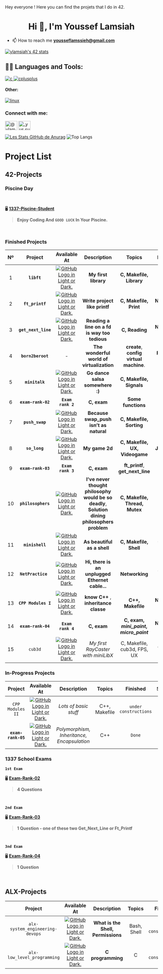  Hey everyone ! Here you can find the projets that I do in 42.

<h1 align="center">Hi 👋, I'm Youssef Lamsiah</h1>

- 📫 How to reach me **yousseflamssieh@gmail.com**
 
 <a href="https://github.com/oakoudad/badge42"><img src="https://badge.mediaplus.ma/darkblue/ylamsiah" alt="ylamsiah's 42 stats" /></a>
 
 ## 🧑‍💻 **Languages and Tools:**

 <a href="https://www.cprogramming.com/" target="_blank" rel="noreferrer">
    <img
      src="https://img.shields.io/badge/c-%2300599C.svg?style=for-the-badge&logo=c&logoColor=white"
      alt="c"
    />
  </a>
   <a href="https://www.w3schools.com/cpp/" target="_blank" rel="noreferrer">
    <img
      src="https://img.shields.io/badge/c++-%2300599C.svg?style=for-the-badge&logo=c%2B%2B&logoColor=white"
      alt="cplusplus"
    />
  </a>
  
  <br />
  <h4 align="left">Other:</h4>
  <a href="https://www.linux.org/" target="_blank" rel="noreferrer">
    <img
      src="https://img.shields.io/badge/Linux-FCC624?style=for-the-badge&logo=linux&logoColor=black"
      alt="linux"
    />
  </a>
  <br />
  
 <h3 align="left">Connect with me:</h3>
<p align="left">
<a href="https://twitter.com/@ylamssieh" target="blank"><img align="center" src="https://raw.githubusercontent.com/rahuldkjain/github-profile-readme-generator/master/src/images/icons/Social/twitter.svg" alt="@ylamssieh" height="30" width="40" /></a>
<a href="https://instagram.com/_yus.suf_" target="blank"><img align="center" src="https://raw.githubusercontent.com/rahuldkjain/github-profile-readme-generator/master/src/images/icons/Social/instagram.svg" alt="_yus.suf_" height="30" width="40" /></a>
</p>


[![Les Stats GitHub de Anurag](https://github-readme-stats.vercel.app/api?username=YuSuFLams&count_private=true&show_icons=true&theme=prussian)](https://github.com/anuraghazra/github-readme-stats) ![Top Langs](https://github-readme-stats.vercel.app/api/top-langs/?username=YuSuFLams&layout=compact)


# ****Project List****

## **42-Projects**

### **Piscine Day**

<br>


🖥️ **[1337-Piscine-Student](https://github.com/YuSuFLams/42-Piscine-Student.git)**

> **Enjoy Coding And ``GOOD LUCK`` In Your Piscine.**

<br>

### **Finished Projects**

|  Nº  | Project | Available At | Description | Topics | Finished |
| :--: | :-----: | :----------: | :---------: | :----: | :------: |
| 1 | **```libft```** | <a href="https://github.com/YuSuFLams/Libft-42.git"><picture><source media="(prefers-color-scheme: dark)" srcset="https://user-images.githubusercontent.com/40824677/205689829-11cbb3fd-d452-4846-a799-0be90146192e.png"><source media="(prefers-color-scheme: light)" srcset="https://user-images.githubusercontent.com/40824677/205689834-f6b698a0-844d-46c2-8cca-2051cd3a9ef0.png"><img alt="GitHub Logo in Light or Dark.">| **My first library** | **C, Makefile, Library** | **Octobre 2022** |
| 2 | **```ft_printf```** | <a href="https://github.com/YuSuFLams/Ft_printf-42.git"><picture><source media="(prefers-color-scheme: dark)" srcset="https://user-images.githubusercontent.com/40824677/205689829-11cbb3fd-d452-4846-a799-0be90146192e.png"><source media="(prefers-color-scheme: light)" srcset="https://user-images.githubusercontent.com/40824677/205689834-f6b698a0-844d-46c2-8cca-2051cd3a9ef0.png"><img alt="GitHub Logo in Light or Dark."> | **Write project like printf** | **C, Makefile, Print** | **Novembre 2022** |
| 3 | **```get_next_line```** | <a href="https://github.com/YuSuFLams/Get-next-line-42.git"><picture><source media="(prefers-color-scheme: dark)" srcset="https://user-images.githubusercontent.com/40824677/205689829-11cbb3fd-d452-4846-a799-0be90146192e.png"><source media="(prefers-color-scheme: light)" srcset="https://user-images.githubusercontent.com/40824677/205689834-f6b698a0-844d-46c2-8cca-2051cd3a9ef0.png"><img alt="GitHub Logo in Light or Dark."> | **Reading a line on a **fd** is way too tedious** | **C, Reading** | **Novembre 2022** |
| 4 | **```born2beroot```** | - | **The wonderful world of virtualization** | **create**, **config** **virtual machine**. | **February 2023** |
| 5 | **```minitalk```** | <a href="https://github.com/YuSuFLams/Minitalk-42.git"><picture><source media="(prefers-color-scheme: dark)" srcset="https://user-images.githubusercontent.com/40824677/205689829-11cbb3fd-d452-4846-a799-0be90146192e.png"><source media="(prefers-color-scheme: light)" srcset="https://user-images.githubusercontent.com/40824677/205689834-f6b698a0-844d-46c2-8cca-2051cd3a9ef0.png"><img alt="GitHub Logo in Light or Dark.">| **Go dance salsa somewhere :)** | **C, Makefile, Signals** | **March 2023** |
| 6 | **```exam-rank-02```** | **``Exam rank 2``** | **C, exam** | **Some functions** | **March 2023** |
| 7 | **```push_swap```** | <a href="https://github.com/YuSuFLams/Push_Swap-42.git"><picture><source media="(prefers-color-scheme: dark)" srcset="https://user-images.githubusercontent.com/40824677/205689829-11cbb3fd-d452-4846-a799-0be90146192e.png"><source media="(prefers-color-scheme: light)" srcset="https://user-images.githubusercontent.com/40824677/205689834-f6b698a0-844d-46c2-8cca-2051cd3a9ef0.png"><img alt="GitHub Logo in Light or Dark."> | **Because swap_push isn’t as natural** | **C, Makefile, Sorting** | **April 2023** |
| 8 | **```so_long```** | <a href="https://github.com/YuSuFLams/So_long-42.git"><picture><source media="(prefers-color-scheme: dark)" srcset="https://user-images.githubusercontent.com/40824677/205689829-11cbb3fd-d452-4846-a799-0be90146192e.png"><source media="(prefers-color-scheme: light)" srcset="https://user-images.githubusercontent.com/40824677/205689834-f6b698a0-844d-46c2-8cca-2051cd3a9ef0.png"><img alt="GitHub Logo in Light or Dark."> | **My game 2d** | **C, Makefile, UX, Videogame** | **July 2023** |
| 9 | **```exam-rank-03```** | **``Exam rank 3``** | **C, exam**|  **ft_printf**, **get_next_line**  | **August 2023** |
|10 | **```philosophers```** | <a href="https://github.com/YuSuFLams/Philosophers-42.git"><picture><source media="(prefers-color-scheme: dark)" srcset="https://user-images.githubusercontent.com/40824677/205689829-11cbb3fd-d452-4846-a799-0be90146192e.png"><source media="(prefers-color-scheme: light)" srcset="https://user-images.githubusercontent.com/40824677/205689834-f6b698a0-844d-46c2-8cca-2051cd3a9ef0.png"><img alt="GitHub Logo in Light or Dark."> | **I’ve never thought philosophy would be so deadly**, **Solution dining philosophers problem** | **C, Makefile, Thread, Mutex** | **August 2023** |
|11 | **```minishell```** | <a href="https://github.com/YuSuFLams/Minishell-42"><picture><source media="(prefers-color-scheme: dark)" srcset="https://user-images.githubusercontent.com/40824677/205689829-11cbb3fd-d452-4846-a799-0be90146192e.png"><source media="(prefers-color-scheme: light)" srcset="https://user-images.githubusercontent.com/40824677/205689834-f6b698a0-844d-46c2-8cca-2051cd3a9ef0.png"><img alt="GitHub Logo in Light or Dark."> | **As beautiful as a shell** | **C, Makefile, Shell** | **October 2023** |
|12 | **```NetPractice ```**| <a href="https://github.com/YuSuFLams/NetPractice.git"><picture><source media="(prefers-color-scheme: dark)" srcset="https://user-images.githubusercontent.com/40824677/205689829-11cbb3fd-d452-4846-a799-0be90146192e.png"><source media="(prefers-color-scheme: light)" srcset="https://user-images.githubusercontent.com/40824677/205689834-f6b698a0-844d-46c2-8cca-2051cd3a9ef0.png"><img alt="GitHub Logo in Light or Dark."> |**Hi, there is an unplugged Ethernet cable...** | **Networking** | **October 2023** |
|13 | **```CPP Modules I```** | <a href="https://github.com/YuSuFLams/CPP-42.git"><picture><source media="(prefers-color-scheme: dark)" srcset="https://user-images.githubusercontent.com/40824677/205689829-11cbb3fd-d452-4846-a799-0be90146192e.png"><source media="(prefers-color-scheme: light)" srcset="https://user-images.githubusercontent.com/40824677/205689834-f6b698a0-844d-46c2-8cca-2051cd3a9ef0.png"><img alt="GitHub Logo in Light or Dark."> | **know** **C++** , **inheritance classe** | **C++, Makefile** | **November 2023** |
| 14 | **```exam-rank-04```** | **``Exam rank 4``**| **C, exam** | **C, exam, *mini_paint*, *micro_paint*** | **November 2023** |
| 15 | ```cub3d``` | <a href="https://github.com/YuSuFLams/Cub3d-42"><picture><source media="(prefers-color-scheme: dark)" srcset="https://user-images.githubusercontent.com/40824677/205689829-11cbb3fd-d452-4846-a799-0be90146192e.png"><source media="(prefers-color-scheme: light)" srcset="https://user-images.githubusercontent.com/40824677/205689834-f6b698a0-844d-46c2-8cca-2051cd3a9ef0.png"><img alt="GitHub Logo in Light or Dark."> | *My first RayCaster with miniLibX* | C, Makefile, cub3d, FPS, UX | **January 2024** |


### **In-Progress Projects**

| Project | Available At | Description | Topics | Finished | Status |
| :-----: | :----------: | :---------: | :----: | :------: | :----: |
| ```CPP Modules II``` | <a href="https://github.com/YuSuFLams/CPP_2-42"><picture><source media="(prefers-color-scheme: dark)" srcset="https://user-images.githubusercontent.com/40824677/205689829-11cbb3fd-d452-4846-a799-0be90146192e.png"><source media="(prefers-color-scheme: light)" srcset="https://user-images.githubusercontent.com/40824677/205689834-f6b698a0-844d-46c2-8cca-2051cd3a9ef0.png"><img alt="GitHub Logo in Light or Dark."> | *Lots of basic stuff* | C++, Makefile | `under constructions`  | - |
| **```exam-rank-05```** | <a href="https://github.com/YuSuFLams/42-Exam-Rank-05"><picture><source media="(prefers-color-scheme: dark)" srcset="https://user-images.githubusercontent.com/40824677/205689829-11cbb3fd-d452-4846-a799-0be90146192e.png"><source media="(prefers-color-scheme: light)" srcset="https://user-images.githubusercontent.com/40824677/205689834-f6b698a0-844d-46c2-8cca-2051cd3a9ef0.png"><img alt="GitHub Logo in Light or Dark."> | *Polymorphism, Inheritance, Encapsulation* | C++ | `Done`  | - |


### 1337 School Exams

**`
1st Exam
`**

🖥️ **[Exam-Rank-02](https://github.com/YuSuFLams/42-Exam-Rank-02)**
> **4 Questions**

<br>

**`
2nd Exam
`**

🖥️ **[Exam-Rank-03](https://github.com/YuSuFLams/42-Exam-Rank-03)**

> **1 Question - one of these two Get_Next_Line or Ft_Printf**

<br>


**`
3nd Exam
`**

🖥️ **[Exam-Rank-04](https://github.com/YuSuFLams/42-Exam-Rank-04)**

> **1 Question**

<br>

## **ALX-Projects**
| Project | Available At | Description | Topics | Finished |
| :-----: | :----------: | :---------: | :----: | :------: |
| ```alx-system_engineering-devops``` | <a href="https://github.com/YuSuFLams/alx-system_engineering-devops.git"><picture><source media="(prefers-color-scheme: dark)" srcset="https://user-images.githubusercontent.com/40824677/205689829-11cbb3fd-d452-4846-a799-0be90146192e.png"><source media="(prefers-color-scheme: light)" srcset="https://user-images.githubusercontent.com/40824677/205689834-f6b698a0-844d-46c2-8cca-2051cd3a9ef0.png"><img alt="GitHub Logo in Light or Dark."> | **What is the Shell, Permissions** | Bash, Shell | `under constructions` |
| ```alx-low_level_programming``` | <a href="https://github.com/YuSuFLams/alx-low_level_programming.git"><picture><source media="(prefers-color-scheme: dark)" srcset="https://user-images.githubusercontent.com/40824677/205689829-11cbb3fd-d452-4846-a799-0be90146192e.png"><source media="(prefers-color-scheme: light)" srcset="https://user-images.githubusercontent.com/40824677/205689834-f6b698a0-844d-46c2-8cca-2051cd3a9ef0.png"><img alt="GitHub Logo in Light or Dark."> | **C programming** | C | `under constructions` |





<!-- 
| ft_irc | <a href="https://github.com/madebypixel02/ft_irc"><picture><source media="(prefers-color-scheme: dark)" srcset="https://user-images.githubusercontent.com/40824677/205689829-11cbb3fd-d452-4846-a799-0be90146192e.png"><source media="(prefers-color-scheme: light)" srcset="https://user-images.githubusercontent.com/40824677/205689834-f6b698a0-844d-46c2-8cca-2051cd3a9ef0.png"><img alt="GitHub Logo in Light or Dark." src="https://user-images.githubusercontent.com/40824677/205689829-11cbb3fd-d452-4846-a799-0be90146192e.png"></picture></a><br/><a href="https://gitlab.com/madebypixel02/ft_irc"><img src="https://user-images.githubusercontent.com/40824677/205691219-5698063c-44bf-453a-b4df-365654641979.png"/></a>  | *Intenet Relay Chat* | C, C++, Makefile, irc | 🚧 | ![GitHub Last Commit](https://img.shields.io/github/last-commit/madebypixel02/ft_irc) | ❌ |
 -->
<!-- 


 <p align="center"> 
   Visitor count<br>
   <img src="https://profile-counter.glitch.me/YuSuFLams/count.svg" />
 </p>

<!-- [![Ashutosh's github activity graph](https://github-readme-activity-graph.cyclic.app/graph?username=YuSuFLams&theme=nord)](https://github.com/ashutosh00710/github-readme-activity-graph)


<a href="https://github.com/JaeSeoKim/badge42"><img src="https://badge42.vercel.app/api/v2/clgbjz22b002608me9gs6wrut/stats?cursusId=21&coalitionId=75" alt="ylamsiah's 42 stats" /></a>
 -->



